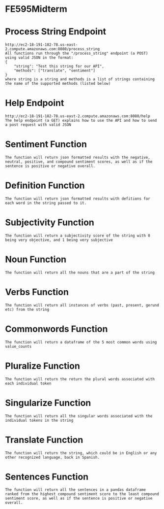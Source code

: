 # FE595Midterm

# Process String Endpoint
    http://ec2-18-191-182-78.us-east-2.compute.amazonaws.com:8080/process_string
    All functions run through the "/process_string" endpoint (a POST) using valid JSON in the format: 
    {
        "string": "Test this string for our API",
        "methods": ["translate", "sentiment"]
    }
    where string is a string and methods is a list of strings containing the name of the supported methods (listed below)

# Help Endpoint
    http://ec2-18-191-182-78.us-east-2.compute.amazonaws.com:8080/help
    The help endpoint (a GET) explains how to use the API and how to send a post request with valid JSON


# Sentiment Function
    The function will return json formatted results with the negative, neutral, positive, and compound sentiment scores, as well as if the sentence is positive or negative overall.

# Definition Function 
    The function will return json formatted results with defitions for each word in the string passed to it.
    
# Subjectivity Function 
    The function will return a subjectivity score of the string with 0 being very objective, and 1 being very subjective

# Noun Function 
    The function will return all the nouns that are a part of the string

# Verbs Function 
    The function will return all instances of verbs (past, present, gerund etc) from the string
    
# Commonwords Function 
    The function will return a dataframe of the 5 most common words using value_counts

# Pluralize Function 
    The function will return the return the plural words associated with each individual token 

# Singularize Function
    The function will return all the singular words associated with the individual tokens in the string
    

# Translate Function 
    The function will return the string, which could be in English or any other recognized language, back in Spanish. 

# Sentences Function
    The function will return all the sentences in a pandas dataframe ranked from the highest compound sentiment score to the least compound sentiment score, as well as if the sentence is positive or negative overall. 

